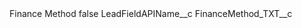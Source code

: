 <?xml version="1.0" encoding="UTF-8"?>
<CustomMetadata xmlns="http://soap.sforce.com/2006/04/metadata" xmlns:xsi="http://www.w3.org/2001/XMLSchema-instance" xmlns:xsd="http://www.w3.org/2001/XMLSchema">
    <label>Finance Method</label>
    <protected>false</protected>
    <values>
        <field>LeadFieldAPIName__c</field>
        <value xsi:type="xsd:string">FinanceMethod_TXT__c</value>
    </values>
</CustomMetadata>
